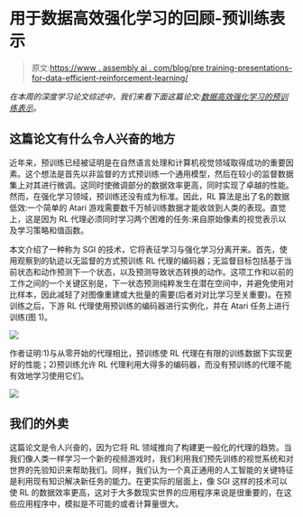 # 用于数据高效强化学习的回顾-预训练表示

> 原文:[https://www . assembly ai . com/blog/pre training-presentations-for-data-efficient-reinforcement-learning/](https://www.assemblyai.com/blog/pretraining-representations-for-data-efficient-reinforcement-learning/)

*在本周的深度学习论文综述中，我们来看下面这篇论文:[数据高效强化学习的预训练表示](https://arxiv.org/pdf/2106.04799.pdf)。*

## 这篇论文有什么令人兴奋的地方

近年来，预训练已经被证明是在自然语言处理和计算机视觉领域取得成功的重要因素。这个想法是首先以非监督的方式预训练一个通用模型，然后在较小的监督数据集上对其进行微调。这同时使微调部分的数据效率更高，同时实现了卓越的性能。然而，在强化学习领域，预训练还没有成为标准。因此，RL 算法是出了名的数据低效:一个简单的 Atari 游戏需要数千万帧训练数据才能收敛到人类的表现。直觉上，这是因为 RL 代理必须同时学习两个困难的任务:来自原始像素的视觉表示以及学习策略和值函数。

本文介绍了一种称为 SGI 的技术，它将表征学习与强化学习分离开来。首先，使用观察到的轨迹以无监督的方式预训练 RL 代理的编码器；无监督目标包括基于当前状态和动作预测下一个状态，以及预测导致状态转换的动作。这项工作和以前的工作之间的一个关键区别是，下一状态预测纯粹发生在潜在空间中，并避免使用对比样本，因此减轻了对图像重建或大批量的需要(后者对对比学习至关重要)。在预训练之后，下游 RL 代理使用预训练的编码器进行实例化，并在 Atari 任务上进行训练(图 1)。

![](../Images/8763749248266aece9f7970f68d9e070.png)

作者证明:1)与从零开始的代理相比，预训练使 RL 代理在有限的训练数据下实现更好的性能；2)预训练允许 RL 代理利用大得多的编码器，而没有预训练的代理不能有效地学习使用它们。

![](../Images/0ede662df31433235cb7289cfc2d0575.png)

## **我们的外卖**

这篇论文是令人兴奋的，因为它将 RL 领域推向了构建更一般化的代理的趋势。当我们像人类一样学习一个新的视频游戏时，我们利用我们预先训练的视觉系统和对世界的先验知识来帮助我们。同样，我们认为一个真正通用的人工智能的关键特征是利用现有知识解决新任务的能力。在更实际的层面上，像 SGI 这样的技术可以使 RL 的数据效率更高，这对于大多数现实世界的应用程序来说是很重要的，在这些应用程序中，模拟是不可能的或者计算量很大。